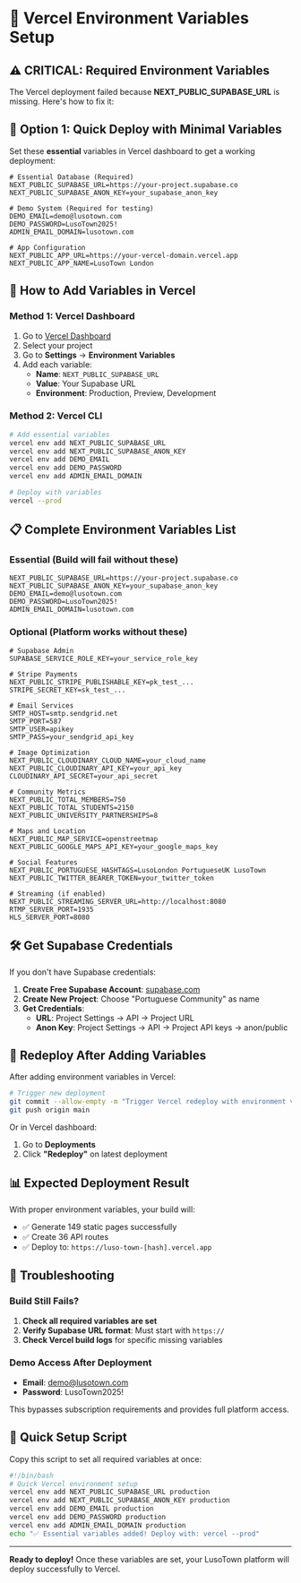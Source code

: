 # 🔐 Vercel Environment Variables Setup

## ⚠️ CRITICAL: Required Environment Variables

The Vercel deployment failed because **NEXT_PUBLIC_SUPABASE_URL** is missing. Here's how to fix it:

## 🚀 Option 1: Quick Deploy with Minimal Variables

Set these **essential** variables in Vercel dashboard to get a working deployment:

```env
# Essential Database (Required)
NEXT_PUBLIC_SUPABASE_URL=https://your-project.supabase.co
NEXT_PUBLIC_SUPABASE_ANON_KEY=your_supabase_anon_key

# Demo System (Required for testing)
DEMO_EMAIL=demo@lusotown.com
DEMO_PASSWORD=LusoTown2025!
ADMIN_EMAIL_DOMAIN=lusotown.com

# App Configuration
NEXT_PUBLIC_APP_URL=https://your-vercel-domain.vercel.app
NEXT_PUBLIC_APP_NAME=LusoTown London
```

## 🔧 How to Add Variables in Vercel

### Method 1: Vercel Dashboard
1. Go to [Vercel Dashboard](https://vercel.com/dashboard)
2. Select your project
3. Go to **Settings** → **Environment Variables**
4. Add each variable:
   - **Name**: `NEXT_PUBLIC_SUPABASE_URL`
   - **Value**: Your Supabase URL
   - **Environment**: Production, Preview, Development

### Method 2: Vercel CLI
```bash
# Add essential variables
vercel env add NEXT_PUBLIC_SUPABASE_URL
vercel env add NEXT_PUBLIC_SUPABASE_ANON_KEY
vercel env add DEMO_EMAIL
vercel env add DEMO_PASSWORD
vercel env add ADMIN_EMAIL_DOMAIN

# Deploy with variables
vercel --prod
```

## 📋 Complete Environment Variables List

### Essential (Build will fail without these)
```env
NEXT_PUBLIC_SUPABASE_URL=https://your-project.supabase.co
NEXT_PUBLIC_SUPABASE_ANON_KEY=your_supabase_anon_key
DEMO_EMAIL=demo@lusotown.com
DEMO_PASSWORD=LusoTown2025!
ADMIN_EMAIL_DOMAIN=lusotown.com
```

### Optional (Platform works without these)
```env
# Supabase Admin
SUPABASE_SERVICE_ROLE_KEY=your_service_role_key

# Stripe Payments
NEXT_PUBLIC_STRIPE_PUBLISHABLE_KEY=pk_test_...
STRIPE_SECRET_KEY=sk_test_...

# Email Services
SMTP_HOST=smtp.sendgrid.net
SMTP_PORT=587
SMTP_USER=apikey
SMTP_PASS=your_sendgrid_api_key

# Image Optimization
NEXT_PUBLIC_CLOUDINARY_CLOUD_NAME=your_cloud_name
NEXT_PUBLIC_CLOUDINARY_API_KEY=your_api_key
CLOUDINARY_API_SECRET=your_api_secret

# Community Metrics
NEXT_PUBLIC_TOTAL_MEMBERS=750
NEXT_PUBLIC_TOTAL_STUDENTS=2150
NEXT_PUBLIC_UNIVERSITY_PARTNERSHIPS=8

# Maps and Location
NEXT_PUBLIC_MAP_SERVICE=openstreetmap
NEXT_PUBLIC_GOOGLE_MAPS_API_KEY=your_google_maps_key

# Social Features
NEXT_PUBLIC_PORTUGUESE_HASHTAGS=LusoLondon PortugueseUK LusoTown
NEXT_PUBLIC_TWITTER_BEARER_TOKEN=your_twitter_token

# Streaming (if enabled)
NEXT_PUBLIC_STREAMING_SERVER_URL=http://localhost:8080
RTMP_SERVER_PORT=1935
HLS_SERVER_PORT=8080
```

## 🛠️ Get Supabase Credentials

If you don't have Supabase credentials:

1. **Create Free Supabase Account**: [supabase.com](https://supabase.com)
2. **Create New Project**: Choose "Portuguese Community" as name
3. **Get Credentials**:
   - **URL**: Project Settings → API → Project URL
   - **Anon Key**: Project Settings → API → Project API keys → anon/public

## 🔄 Redeploy After Adding Variables

After adding environment variables in Vercel:

```bash
# Trigger new deployment
git commit --allow-empty -m "Trigger Vercel redeploy with environment variables"
git push origin main
```

Or in Vercel dashboard:
1. Go to **Deployments**
2. Click **"Redeploy"** on latest deployment

## 📊 Expected Deployment Result

With proper environment variables, your build will:
- ✅ Generate 149 static pages successfully
- ✅ Create 36 API routes
- ✅ Deploy to: `https://luso-town-[hash].vercel.app`

## 🚨 Troubleshooting

### Build Still Fails?
1. **Check all required variables are set**
2. **Verify Supabase URL format**: Must start with `https://`
3. **Check Vercel build logs** for specific missing variables

### Demo Access After Deployment
- **Email**: demo@lusotown.com
- **Password**: LusoTown2025!

This bypasses subscription requirements and provides full platform access.

## 🎯 Quick Setup Script

Copy this script to set all required variables at once:

```bash
#!/bin/bash
# Quick Vercel environment setup
vercel env add NEXT_PUBLIC_SUPABASE_URL production
vercel env add NEXT_PUBLIC_SUPABASE_ANON_KEY production
vercel env add DEMO_EMAIL production
vercel env add DEMO_PASSWORD production  
vercel env add ADMIN_EMAIL_DOMAIN production
echo "✅ Essential variables added! Deploy with: vercel --prod"
```

---

**Ready to deploy!** Once these variables are set, your LusoTown platform will deploy successfully to Vercel.